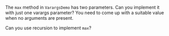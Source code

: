 The `max` method in `VarargsDemo` has two parameters. Can you implement it with just one varargs parameter? You need to come up with a suitable value when no arguments are present.

Can you use recursion to implement `max`?